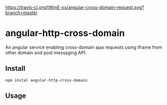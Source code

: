https://travis-ci.org/tWinE-xx/angular-cross-domain-request.svg?branch=master

# angular-http-cross-domain
An angular service enabling cross-domain ajax requests using iframe from other domain and post messaging API.

## Install
```
npm instal angular-http-cross-domain
```

## Usage
```js

```


